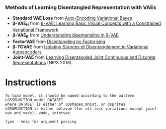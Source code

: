 ### Methods of Learning Disentangled Representation with VAEs

* **Standard VAE Loss** from [Auto-Encoding Variational Bayes](https://arxiv.org/abs/1312.6114)
* **β-VAE<sub>H</sub>** from [β-VAE: Learning Basic Visual Concepts with a Constrained Variational Framework](https://openreview.net/pdf?id=Sy2fzU9gl)
* **β-VAE<sub>B</sub>** from [Understanding disentangling in β-VAE](https://arxiv.org/abs/1804.03599)
* **FactorVAE** from [Disentangling by Factorising](https://arxiv.org/abs/1802.05983)
* **β-TCVAE** from [Isolating Sources of Disentanglement in Variational Autoencoders](https://arxiv.org/abs/1802.04942)
* **Joint-VAE** from [Learning Disentangled Joint Continuous and Discrete Representations](https://arxiv.org/abs/1804.00104) (NIPS 2018).

# Instructions
    To load model, it should be named according to the pattern LOSSFUNCTION_model_DATASET
    where DATASET is either of 3Dshapes,mnist, or dsprites
    LOSSFUNCTION is either betavae (for all loss variations except joint-vae and vade), vade, jointvae.

    type --help for argument passing
